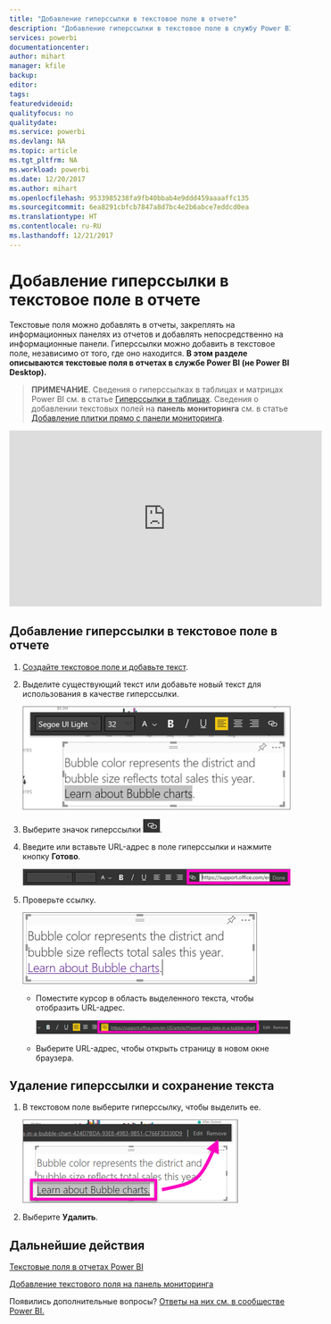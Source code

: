 ```yaml
---
title: "Добавление гиперссылки в текстовое поле в отчете"
description: "Добавление гиперссылки в текстовое поле в службу Power BI и Power BI Desktop"
services: powerbi
documentationcenter: 
author: mihart
manager: kfile
backup: 
editor: 
tags: 
featuredvideoid: 
qualityfocus: no
qualitydate: 
ms.service: powerbi
ms.devlang: NA
ms.topic: article
ms.tgt_pltfrm: NA
ms.workload: powerbi
ms.date: 12/20/2017
ms.author: mihart
ms.openlocfilehash: 9533985238fa9fb40bbab4e9ddd459aaaaffc135
ms.sourcegitcommit: 6ea8291cbfcb7847a8d7bc4e2b6abce7eddcd0ea
ms.translationtype: HT
ms.contentlocale: ru-RU
ms.lasthandoff: 12/21/2017
---
```

# <a name="add-a-hyperlink-to-a-text-box-in-a-report"></a>Добавление гиперссылки в текстовое поле в отчете
Текстовые поля можно добавлять в отчеты, закреплять на информационных панелях из отчетов и добавлять непосредственно на информационные панели. Гиперссылки можно добавить в текстовое поле, независимо от того, где оно находится. **В этом разделе описываются текстовые поля в отчетах в службе Power BI (не Power BI Desktop).**

> **ПРИМЕЧАНИЕ**. Сведения о гиперссылках в таблицах и матрицах Power BI см. в статье [Гиперссылки в таблицах](power-bi-hyperlinks-in-tables.md). Сведения о добавлении текстовых полей на **панель мониторинга** см. в статье [Добавление плитки прямо с панели мониторинга](service-dashboard-add-widget.md). 
> 
> 

<iframe width="560" height="315" src="https://www.youtube.com/embed/_3q6VEBhGew#t=0m55s" frameborder="0" allowfullscreen></iframe>


## <a name="to-add-a-hyperlink-to-a-text-box-in-a-report"></a>Добавление гиперссылки в текстовое поле в отчете
1. [Создайте текстовое поле и добавьте текст](power-bi-reports-add-text-and-shapes.md). 
2. Выделите существующий текст или добавьте новый текст для использования в качестве гиперссылки.
   
   ![](media/service-add-hyperlink-to-text-box/power-bi-hyperlink-new.png)
3. Выберите значок гиперссылки ![](media/service-add-hyperlink-to-text-box/power-bi-hyperlink-icon.png).
4. Введите или вставьте URL-адрес в поле гиперссылки и нажмите кнопку **Готово**.
   
   ![](media/service-add-hyperlink-to-text-box/power-bi-add-link.png)
5. Проверьте ссылку.  
   
   ![](media/service-add-hyperlink-to-text-box/power-bi-test-link.png)
   
   * Поместите курсор в область выделенного текста, чтобы отобразить URL-адрес.  
     
      ![](media/service-add-hyperlink-to-text-box/power-bi-hyperlink-edit.png)
   * Выберите URL-адрес, чтобы открыть страницу в новом окне браузера.

## <a name="to-remove-the-hyperlink-but-leave-the-text"></a>Удаление гиперссылки и сохранение текста
1. В текстовом поле выберите гиперссылку, чтобы выделить ее.
   
     ![](media/service-add-hyperlink-to-text-box/power-bi-hyperlink-remove.png)
2. Выберите **Удалить**. 

## <a name="next-steps"></a>Дальнейшие действия
[Текстовые поля в отчетах Power BI](power-bi-reports-add-text-and-shapes.md)

[Добавление текстового поля на панель мониторинга](service-dashboard-add-widget.md)

Появились дополнительные вопросы? [Ответы на них см. в сообществе Power BI.](http://community.powerbi.com/)


